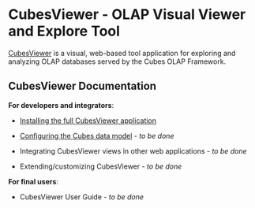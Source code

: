 CubesViewer - OLAP Visual Viewer and Explore Tool
=================================================

[CubesViewer](https://github.com/jjmontesl/cubesviewer) is a visual, web-based tool application for exploring and analyzing OLAP databases served by the Cubes OLAP Framework.


CubesViewer Documentation
-------------------------

**For developers and integrators**:

* [Installing the full CubesViewer application](installation.md)
* [Configuring the Cubes data model](cubesviewer-model.md) - _to be done_
* Integrating CubesViewer views in other web applications - _to be done_

* Extending/customizing CubesViewer - _to be done_

**For final users**:

* CubesViewer User Guide - _to be done_

